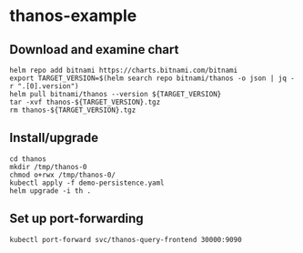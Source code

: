 # thanos-example

## Download and examine chart
```
helm repo add bitnami https://charts.bitnami.com/bitnami
export TARGET_VERSION=$(helm search repo bitnami/thanos -o json | jq -r ".[0].version")
helm pull bitnami/thanos --version ${TARGET_VERSION}
tar -xvf thanos-${TARGET_VERSION}.tgz
rm thanos-${TARGET_VERSION}.tgz
```

## Install/upgrade
```
cd thanos
mkdir /tmp/thanos-0
chmod o+rwx /tmp/thanos-0/
kubectl apply -f demo-persistence.yaml
helm upgrade -i th .
```

## Set up port-forwarding
```
kubectl port-forward svc/thanos-query-frontend 30000:9090
```